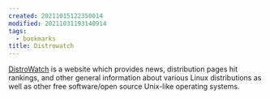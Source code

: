 ```yaml
---
created: 20211015122350014
modified: 20211031193140914
tags:
  - bookmarks
title: Distrowatch
---
```


[DistroWatch](https://distrowatch.com/) is a website which provides news, distribution pages hit rankings, and other general information about various Linux distributions as well as other free software/open source Unix-like operating systems.
